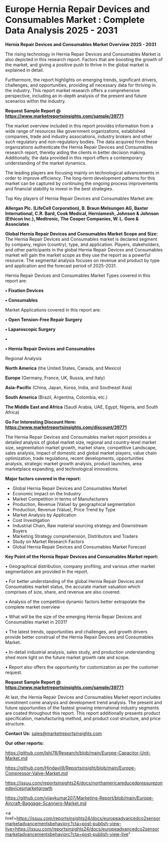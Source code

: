 # Europe Hernia Repair Devices and Consumables Market : Complete Data Analysis 2025 - 2031

<Strong> Hernia Repair Devices and Consumables Market Overview 2025 - 2031</strong>

The rising technology in Hernia Repair Devices and Consumables Market is also depicted in this research report. Factors that are boosting the growth of the market, and giving a positive push to thrive in the global market is explained in detail.

Furthermore, the report highlights on emerging trends, significant drivers, challenges, and opportunities, providing all necessary data for thriving in the industry. This report market research offers a comprehensive perspective, including an in-depth analysis of the present and future scenarios within the industry.

<strong>Request Sample Report @ <a href=https://www.marketreportsinsights.com/sample/39771>https://www.marketreportsinsights.com/sample/39771</a></strong>

The market overview included in this report provides information from a wide range of resources like government organizations, established companies, trade and industry associations, industry brokers and other such regulatory and non-regulatory bodies. The data acquired from these organizations authenticate the Hernia Repair Devices and Consumables research report, thereby aiding the clients in better decision making. Additionally, the data provided in this report offers a contemporary understanding of the market dynamics.

The leading players are focusing mainly on technological advancements in order to improve efficiency. The long-term development patterns for this market can be captured by continuing the ongoing process improvements and financial stability to invest in the best strategies.

Top Key players of Hernia Repair Devices and Consumables Market are:

<strong>Allergan Plc. (LifeCell Corporation), B. Braun Melsungen AG, Baxter International, C.R. Bard, Cook Medical, Herniamesh, Johnson & Johnson (Ethicon Inc.), Medtronic, The Cooper Companies, W. L. Gore & Associates</strong>

<strong><b>Global Hernia Repair Devices and Consumables Market Scope and Size:</b></strong>
The Hernia Repair Devices and Consumables market is declared segment by company, region (country), type, and application. Players, stakeholders, and other participants in the global Hernia Repair Devices and Consumables market will gain the market scope as they use the report as a powerful resource. The segmental analysis focuses on revenue and product by type and application and the forecast period of 2025-2031.

Hernia Repair Devices and Consumables Market Types covered in this report are:

<strong>•  Fixation Devices

•  Consumables</strong>

Market Applications covered in this report are:

<strong>•  Open Tension-Free Repair Surgery

•  Laparoscopic Surgery

•  

•  Hernia Repair Devices and Consumables</strong> 

Regional Analysis

<strong>North America</strong> (the United States, Canada, and Mexico)

<strong>Europe</strong> (Germany, France, UK, Russia, and Italy)

<strong>Asia-Pacific</strong> (China, Japan, Korea, India, and Southeast Asia)

<strong>South America</strong> (Brazil, Argentina, Colombia, etc.)

<strong>The Middle East and Africa</strong> (Saudi Arabia, UAE, Egypt, Nigeria, and South Africa)

<strong>Go For Interesting Discount Here: <a href=https://www.marketreportsinsights.com/discount/39771>https://www.marketreportsinsights.com/discount/39771</a></strong>

The Hernia Repair Devices and Consumables market report provides a detailed analysis of global market size, regional and country-level market size, segmentation market growth, market share, competitive Landscape, sales analysis, impact of domestic and global market players, value chain optimization, trade regulations, recent developments, opportunities analysis, strategic market growth analysis, product launches, area marketplace expanding, and technological innovations.

<strong><b>Major factors covered in the report:</b></strong>
<ul>
  <li>Global Hernia Repair Devices and Consumables Market </li>
  <li>Economic Impact on the Industry</li>
  <li>Market Competition in terms of Manufacturers</li>
  <li>Production, Revenue (Value) by geographical segmentation</li>
  <li>Production, Revenue (Value), Price Trend by Type</li>
  <li>Market Analysis by Application</li>
  <li>Cost Investigation</li>
  <li>Industrial Chain, Raw material sourcing strategy and Downstream Buyers</li>
  <li>Marketing Strategy comprehension, Distributors and Traders</li>
  <li>Study on Market Research Factors</li>
  <li>Global Hernia Repair Devices and Consumables Market Forecast</li>
</ul>

<strong><b>Key Point of the Hernia Repair Devices and Consumables Market report:</b></strong>

• Geographical distribution, company profiling, and various other market segmentation are provided in the report.

• For better understanding of the global Hernia Repair Devices and Consumables market status, the accurate market valuation which comprises of size, share, and revenue are also covered.

• Analysis of the competitive dynamic factors better extrapolate the complete market overview

• What will be the size of the emerging Hernia Repair Devices and Consumables market in 2031?

• The latest trends, opportunities and challenges, and growth drivers provide better construal of the Hernia Repair Devices and Consumables Market.

• In-detail industrial analysis, sales study, and production understanding shed more light on the future market growth rate and scope.

• Report also offers the opportunity for customization as per the customer request.

<strong>Request Sample Report @ <a href=https://www.marketreportsinsights.com/sample/39771>https://www.marketreportsinsights.com/sample/39771</a></strong>

At last, the Hernia Repair Devices and Consumables Market report includes investment come analysis and development trend analysis. The present and future opportunities of the fastest growing international industry segments are coated throughout this report. This report additionally presents product specification, manufacturing method, and product cost structure, and price structure.

<strong>Contact Us:</strong>
sales@marketreportsinsights.com

<strong>Our other reports:</strong>

<a href=https://github.com/Ishi78/Research/blob/main/Europe-Capacitor-Unit-Market.md>https://github.com/Ishi78/Research/blob/main/Europe-Capacitor-Unit-Market.md</a>

<a href=https://github.com/Hindavii9/Reportsinsight/blob/main/Europe-Compressor-Valve-Market.md>https://github.com/Hindavii9/Reportsinsight/blob/main/Europe-Compressor-Valve-Market.md</a>

<a href=https://issuu.com/reportsinsights24/docs/northamericareducedpressurezonedevicesmarketgrowth>https://issuu.com/reportsinsights24/docs/northamericareducedpressurezonedevicesmarketgrowth</a>

<a href=https://github.com/vijaykumar207/Marketing-Report/blob/main/Europe-Aircraft-Baggage-Scanners-Market.md>https://github.com/vijaykumar207/Marketing-Report/blob/main/Europe-Aircraft-Baggage-Scanners-Market.md</a>

<a href=https://issuu.com/reportsinsights24/docs/europeadvancedco2sensormarketadvancementsbehaviorc?cta=post-publish-view-live>https://issuu.com/reportsinsights24/docs/europeadvancedco2sensormarketadvancementsbehaviorc?cta=post-publish-view-live</a>"
